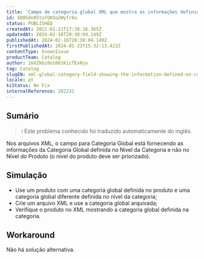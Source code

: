 ```yaml
---
title: 'Campo de categoria global XML que mostra as informações definidas no nível global da categoria.'
id: 508Gdn8StafQKOa2Wyfr8u
status: PUBLISHED
createdAt: 2022-01-21T17:38:16.365Z
updatedAt: 2024-02-16T20:30:04.149Z
publishedAt: 2024-02-16T20:30:04.149Z
firstPublishedAt: 2024-01-23T15:32:13.423Z
contentType: knownIssue
productTeam: Catalog
author: 2mXZkbi0oi061KicTExNjo
tag: Catalog
slugEN: xml-global-category-field-showing-the-information-defined-on-category-global-level
locale: pt
kiStatus: No Fix
internalReference: 282231
---
```


## Sumário

>ℹ️ Este problema conhecido foi traduzido automaticamente do inglês.


Nos arquivos XML, o campo para Categoria Global está fornecendo as informações da Categoria Global definida no Nível da Categoria e não no Nível do Produto (o nível do produto deve ser priorizado).

## Simulação


- Use um produto com uma categoria global definida no produto e uma categoria global diferente definida no nível da categoria;
- Crie um arquivo XML e use a categoria global arquivada;
- Verifique o produto no XML mostrando a categoria global definida na categoria.



## Workaround


Não há solução alternativa.

